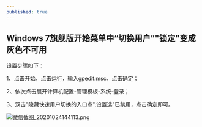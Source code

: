```yaml
---
published: true
---
```

## Windows 7旗舰版开始菜单中“切换用户”"锁定"变成灰色不可用

设置步骤如下：	

1、点击开始，点击运行，输入gpedit.msc，点击确定；	

2、依次点击展开计算机配置-管理模板-系统-登录；	

3、双击"隐藏快速用户切换的入口点",设置选"已禁用，点击确定即可。

![微信截图_20201024144113.png]({{site.baseurl}}/_posts/微信截图_20201024144113.png)
